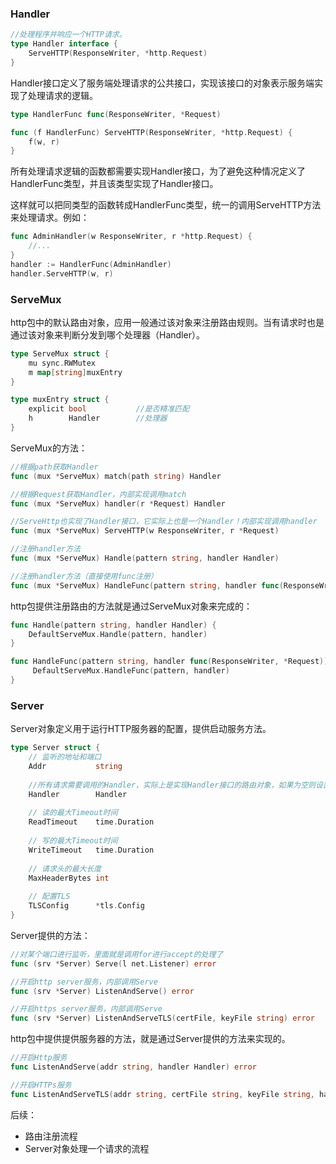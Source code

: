 ### Handler

```go
//处理程序并响应一个HTTP请求。
type Handler interface {
    ServeHTTP(ResponseWriter, *http.Request)
}
```

Handler接口定义了服务端处理请求的公共接口，实现该接口的对象表示服务端实现了处理请求的逻辑。



```go
type HandlerFunc func(ResponseWriter, *Request)

func (f HandlerFunc) ServeHTTP(ResponseWriter, *http.Request) {
    f(w, r)
}
```

所有处理请求逻辑的函数都需要实现Handler接口，为了避免这种情况定义了HandlerFunc类型，并且该类型实现了Handler接口。

这样就可以把同类型的函数转成HandlerFunc类型，统一的调用ServeHTTP方法来处理请求。例如：

```go
func AdminHandler(w ResponseWriter, r *http.Request) {
    //...
}
handler := HandlerFunc(AdminHandler)
handler.ServeHTTP(w, r)
```



### ServeMux

http包中的默认路由对象，应用一般通过该对象来注册路由规则。当有请求时也是通过该对象来判断分发到哪个处理器（Handler）。

```go
type ServeMux struct {
    mu sync.RWMutex
    m map[string]muxEntry
}

type muxEntry struct {
    explicit bool			//是否精准匹配
    h		 Handler		//处理器
}
```


ServeMux的方法：

```go
//根据path获取Handler
func (mux *ServeMux) match(path string) Handler

//根据Request获取Handler，内部实现调用match
func (mux *ServeMux) handler(r *Request) Handler  

//ServeHttp也实现了Handler接口，它实际上也是一个Handler！内部实现调用handler
func (mux *ServeMux) ServeHTTP(w ResponseWriter, r *Request) 

//注册handler方法
func (mux *ServeMux) Handle(pattern string, handler Handler)

//注册handler方法（直接使用func注册）
func (mux *ServeMux) HandleFunc(pattern string, handler func(ResponseWriter, *Request)) 
```



http包提供注册路由的方法就是通过ServeMux对象来完成的：

```go
func Handle(pattern string, handler Handler) {
    DefaultServeMux.Handle(pattern, handler)
}

func HandleFunc(pattern string, handler func(ResponseWriter, *Request)){
     DefaultServeMux.HandleFunc(pattern, handler)
}
```



### Server

Server对象定义用于运行HTTP服务器的配置，提供启动服务方法。

```go
type Server struct {
    // 监听的地址和端口
    Addr           string        
    
    //所有请求需要调用的Handler，实际上是实现Handler接口的路由对象，如果为空则设置为DefaultServeMux
    Handler        Handler       
    
    // 读的最大Timeout时间
    ReadTimeout    time.Duration 
    
    // 写的最大Timeout时间
    WriteTimeout   time.Duration 
    
    // 请求头的最大长度
    MaxHeaderBytes int           
    
    // 配置TLS
    TLSConfig      *tls.Config   
}
```

Server提供的方法：

```go
//对某个端口进行监听，里面就是调用for进行accept的处理了
func (srv *Server) Serve(l net.Listener) error  

//开启http server服务，内部调用Serve
func (srv *Server) ListenAndServe() error  

//开启https server服务，内部调用Serve
func (srv *Server) ListenAndServeTLS(certFile, keyFile string) error 
```

http包中提供提供服务器的方法，就是通过Server提供的方法来实现的。

```go
//开启Http服务
func ListenAndServe(addr string, handler Handler) error   

//开启HTTPs服务
func ListenAndServeTLS(addr string, certFile string, keyFile string, handler Handler) error 
```









后续：

- 路由注册流程
- Server对象处理一个请求的流程

